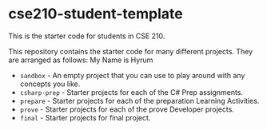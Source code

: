 # cse210-student-template
This is the starter code for students in CSE 210.

This repository contains the starter code for many different projects. They are arranged as follows:
My Name is Hyrum
* `sandbox` - An empty project that you can use to play around with any concepts you like.
* `csharp-prep` - Starter projects for each of the C# Prep assignments.
* `prepare` - Starter projects for each of the preparation Learning Activities.
* `prove` - Starter projects for each of the prove Developer projects.
* `final` - Starter projects for final project.
